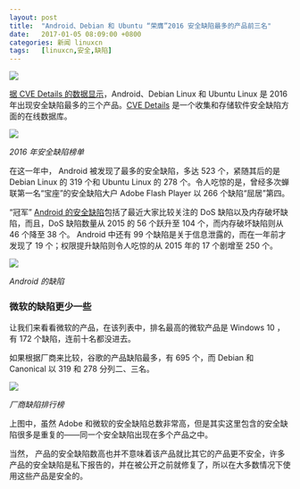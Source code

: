 ```yaml
---
layout: post
title:	"Android、Debian 和 Ubuntu “荣膺”2016 安全缺陷最多的产品前三名"
date:	2017-01-05 08:09:00 +0800 
categories:	新闻 linuxcn 
tags:	[linuxcn,安全,缺陷]
---
```



![](/Asserts/Images//attachment/album/201701/05/011411t8lmtjo7vdhnhvvl.jpg)


[据 CVE Details 的数据显示](https://www.cvedetails.com/top-50-products.php?year=2016)，Android、Debian Linux 和 Ubuntu Linux 是 2016 年出现安全缺陷最多的三个产品。[CVE Details](https://www.cvedetails.com/) 是一个收集和存储软件安全缺陷方面的在线数据库。


![](/Asserts/Images//attachment/album/201701/05/003636gsnegppn5ntwesm5.jpg)


*2016 年安全缺陷榜单*


在这一年中， Android 被发现了最多的安全缺陷，多达 523 个，紧随其后的是 Debian Linux 的 319 个和 Ubuntu Linux 的 278 个。令人吃惊的是，曾经多次蝉联第一名“宝座”的安全缺陷大户 Adobe Flash Player 以 266 个缺陷“屈居”第四。


“冠军” [Android 的安全缺陷](https://www.cvedetails.com/product/19997/Google-Android.html?vendor_id=1224)包括了最近大家比较关注的 DoS 缺陷以及内存破坏缺陷，而且，DoS 缺陷数量从 2015 的 56 个跃升至 104 个，而内存破坏缺陷则从 46 个降至 38 个。 Android 中还有 99 个缺陷是关于信息泄露的，而在一年前才发现了 19 个；权限提升缺陷则令人吃惊的从 2015 年的 17 个剧增至 250 个。


![](/Asserts/Images//attachment/album/201701/05/005345j9wucjpc2aijiiu7.jpg)


*Android 的缺陷*


### 微软的缺陷更少一些


让我们来看看微软的产品，在该列表中，排名最高的微软产品是 Windows 10 ，有 172 个缺陷，连前十名都没进去。


如果根据厂商来比较，谷歌的产品缺陷最多，有 695 个，而 Debian 和 Canonical 以 319 和 278 分列二、三名。


![](/Asserts/Images//attachment/album/201701/05/010303dfvng2l62eyil884.jpg)


*厂商缺陷排行榜*


上图中，虽然 Adobe 和微软的安全缺陷总数非常高，但是其实这里包含的安全缺陷很多是重复的——同一个安全缺陷出现在多个产品之中。


当然， 产品的安全缺陷数高也并不意味着该产品就比其它的产品更不安全，许多产品的安全缺陷是私下报告的，并在被公开之前就修复了，所以在大多数情况下使用这些产品是安全的。
